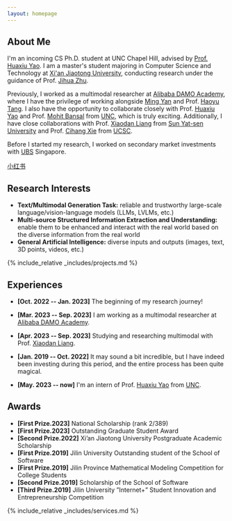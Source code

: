 ```yaml
---
layout: homepage
---
```


## About Me

I'm an incoming CS Ph.D. student at UNC Chapel Hill, advised by <a href="https://www.huaxiuyao.io/"  target="_blank">Prof. Huaxiu Yao</a>. I am a master's student majoring in Computer Science and Technology at <a href="https://www.xjtu.edu.cn/" target="_blank">Xi'an Jiaotong University</a>, conducting research under the guidance of Prof. <a href="https://scholar.google.com.hk/citations?hl=zh-CN&user=JcN97sQAAAAJ" target="_blank">Jihua Zhu</a>.

Previously, I worked as a multimodal researcher at <a href="https://damo.alibaba.com/?lang=zh" target="_blank">Alibaba DAMO Academy</a>, where I have the privilege of working alongside <a href="https://scholar.google.com.hk/citations?hl=zh-CN&user=uIUfGxYAAAAJ" target="_blank">Ming Yan</a> and Prof. <a href="https://scholar.google.com.hk/citations?hl=zh-CN&user=pA9PNhsAAAAJ" target="_blank">Haoyu Tang</a>. I also have the opportunity to collaborate closely with Prof. <a href="https://scholar.google.com.hk/citations?user=A20BZnQAAAAJ&hl=zh-CN&oi=ao" target="_blank">Huaxiu Yao</a> and Prof. <a href="https://scholar.google.com.hk/citations?user=DN8QtscAAAAJ&hl=zh-CN&oi=ao" target="_blank">Mohit Bansal</a> from <a href="https://www.unc.edu/"  target="_blank">UNC</a>, which is truly exciting. Additionally, I have close collaborations with Prof. <a href="https://scholar.google.com.hk/citations?user=voxznZAAAAAJ&hl=zh-CN&oi=ao"  target="_blank">Xiaodan Liang</a> from <a href="https://www.sysu.edu.cn/"  target="_blank">Sun Yat-sen University</a> and Prof. <a href="https://scholar.google.com.hk/citations?user=X3vVZPcAAAAJ&hl=zh-CN&oi=ao" target='_blank'>Cihang Xie</a> from <a href='https://www.ucsc.edu/'  target='_blank'>UCSC</a>.

Before I started my research, I worked on secondary market investments with <a href="https://www.ubs.com/sg/sc.html" target="_blank">UBS</a> Singapore.

<a href="https://www.xiaohongshu.com/user/profile/63eae4ea00000000260045f6" target="_blank">小红书</a>



## Research Interests
- **Text/Multimodal Generation Task:** reliable and trustworthy large-scale language/vision-language models (LLMs, LVLMs, etc.)
- **Multi-source Structured Information Extraction and Understanding:**  enable them to be enhanced and interact with the real world based on the diverse information from the real world
- **General Artificial Intelligence:** diverse inputs and outputs (images, text, 3D points, videos, etc.)


<!-- {% include_relative _includes/publications.md %} -->

{% include_relative _includes/projects.md %}



## Experiences

-  **[Oct. 2022 -- Jan. 2023]**  The beginning of my research journey!

-  **[Mar. 2023 -- Sep. 2023]** I am working as a multimodal researcher at <a href="https://damo.alibaba.com/?lang=zh" target="_blank">Alibaba DAMO Academy</a>.
  
- **[Apr. 2023 -- Sep. 2023]** Studying and researching multimodal with Prof. <a href="https://scholar.google.com.hk/citations?user=voxznZAAAAAJ&hl=zh-CN&oi=ao" target="_blank">Xiaodan Liang</a>.

-  **[Jan. 2019 -- Oct. 2022]**  It may sound a bit incredible, but I have indeed been investing during this period, and the entire process has been quite magical.

-  **[May. 2023 -- now]**  I'm an intern of  Prof. <a href="https://scholar.google.com.hk/citations?user=A20BZnQAAAAJ&hl=zh-CN&oi=ao" target="_blank"> Huaxiu Yao</a> from <a href="https://www.unc.edu/"  target="_blank">UNC</a>.

## Awards
- **[First Prize.2023]** National Scholarship (rank 2/389)
- **[First Prize.2023]** Outstanding Graduate Student Award
- **[Second Prize.2022]** Xi’an Jiaotong University Postgraduate Academic Scholarship
- **[First Prize.2019]** Jilin University Outstanding student of the School of Software
- **[First Prize.2019]** Jilin Province Mathematical Modeling Competition for College Students
- **[Second Prize.2019]** Scholarship of the School of Software
- **[Third Prize.2019]** Jilin University ”Internet+” Student Innovation and Entrepreneurship Competition



{% include_relative _includes/services.md %}

<script type='text/javascript' id='clustrmaps' src='//cdn.clustrmaps.com/map_v2.js?cl=ffffff&w=a&t=tt&d=YNvCKtA5GfPs5H6zx8P-g78lz50AlrmzY1SJtdhwIt4'></script>
